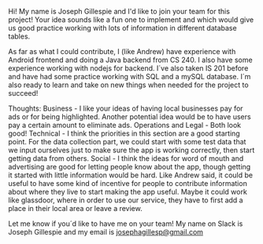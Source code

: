   Hi!  My name is Joseph Gillespie and I'd like to join your team for this project!  Your idea sounds like a fun one to implement and which would give us good practice working with lots of information in different database tables.

  As far as what I could contribute, I (like Andrew) have experience with Android frontend and doing a Java backend from CS 240.  I also have some experience working with nodejs for backend.  I´ve also taken IS 201 before and have had some practice working with SQL and a mySQL database.  I´m also ready to learn and take on new things when needed for the project to succeed!

Thoughts:
Business - I like your ideas of having local businesses pay for ads or for being highlighted.  Another potential idea would be to have users pay a certain amount to eliminate ads.
Operations and Legal - Both look good!
Technical - I think the priorities in this section are a good starting point. For the data collection part, we could start with some test data that we input ourselves just to make sure the app is working correctly, then start getting data from others.
Social - I think the ideas for word of mouth and advertising are good for letting people know about the app, though getting it started with little information would be hard.  Like Andrew said, it could be useful to have some kind of incentive for people to contribute information about where they live to start making the app useful.  Maybe it could work like glassdoor, where in order to use our service, they have to first add a place in their local area or leave a review.

Let me know if you´d like to have me on your team! My name on Slack is Joseph Gillespie and my email is josephagillesp@gmail.com
